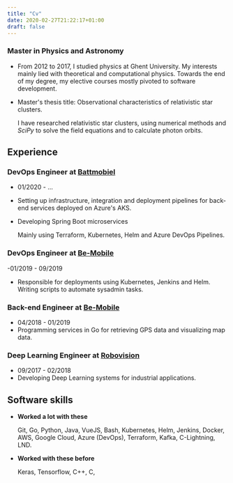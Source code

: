 ```yaml
---
title: "Cv"
date: 2020-02-27T21:22:17+01:00
draft: false
---
```

### Master in Physics and Astronomy
- From 2012 to 2017, I studied physics at Ghent University. My interests mainly lied with theoretical and computational physics.
Towards the end of my degree, my elective courses mostly pivoted to software development.


- Master's thesis title: Observational characteristics of relativistic star clusters.

    I have researched relativistic star clusters, using numerical methods and *SciPy* to solve the field equations and to calculate photon orbits.

## Experience
### DevOps Engineer at [Battmobiel](battmobiel.be)
- 01/2020 - ...
- Setting up infrastructure, integration and deployment pipelines for back-end services deployed on Azure's AKS.
- Developing Spring Boot microservices

  Mainly using Terraform, Kubernetes, Helm and Azure DevOps Pipelines.
### DevOps Engineer at [Be-Mobile](be-mobile.com)
-01/2019 - 09/2019
- Responsible for deployments using Kubernetes, Jenkins and Helm. Writing scripts to automate sysadmin tasks.
### Back-end Engineer at [Be-Mobile](be-mobile.com)
- 04/2018 - 01/2019
- Programming services in Go for retrieving GPS data and visualizing map data.
### Deep Learning Engineer at [Robovision](robovision.ai)
- 09/2017 - 02/2018
- Developing Deep Learning systems for industrial applications.
## Software skills
- **Worked a lot with these**

   Git, Go, Python, Java, VueJS, Bash, Kubernetes, Helm, Jenkins, Docker, AWS, Google Cloud, Azure (DevOps), Terraform, Kafka, C-Lightning, LND.

- **Worked with these before**

  Keras, Tensorflow, C++, C, 


